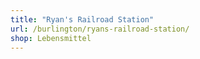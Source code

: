 ```yaml
---
title: "Ryan's Railroad Station"
url: /burlington/ryans-railroad-station/
shop: Lebensmittel
---
```

